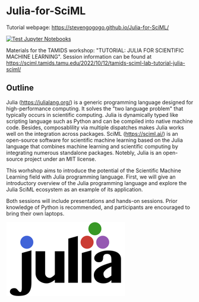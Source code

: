 # Julia-for-SciML

Tutorial webpage: https://stevengogogo.github.io/Julia-for-SciML/

[![Test Jupyter Notebooks](https://github.com/stevengogogo/Julia-for-SciML/actions/workflows/ci.yml/badge.svg)](https://github.com/stevengogogo/Julia-for-SciML/actions/workflows/ci.yml)

Materials for the TAMIDS workshop: "TUTORIAL: JULIA FOR SCIENTIFIC MACHINE LEARNING". Session information can be found at https://sciml.tamids.tamu.edu/2022/10/12/tamids-sciml-lab-tutorial-julia-sciml/

## Outline

Julia (https://julialang.org/) is a generic programming language designed for high-performance computing. It solves the "two language problem" that typically occurs in scientific computing. Julia is dynamically typed like scripting language such as Python and can be compiled into native machine code. Besides, composablility via multiple dispatches makes Julia works well on the integration across packages. SciML (https://sciml.ai/) is an open-source software for scientific machine learning based on the Julia language that combines machine learning and scientific computing by integrating numerous standalone packages. Notebly, Julia is an open-source project under an MIT license.

This worhshop aims to introduce the potential of the Scientific Machine Learning field with Julia programming language. First, we will give an introductory overview of the Julia programming language and explore the Julia SciML ecosystem as an example of its application.

Both sessions will include presentations and hands-on sessions. Prior knowledge of Python is recommended, and participants are encouraged to bring their own laptops.


![](img/julia-logo-color.png)


